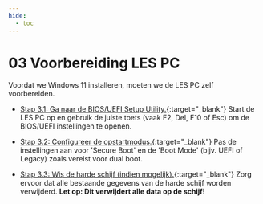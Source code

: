 ```yaml
---
hide:
  - toc
---
```


# 03 Voorbereiding LES PC
Voordat we Windows 11 installeren, moeten we de LES PC zelf voorbereiden.

- [Stap 3.1: Ga naar de BIOS/UEFI Setup Utility.](../../howtos/open-bios-uefi-setup-utility/index.md){:target="_blank"}
Start de LES PC op en gebruik de juiste toets (vaak F2, Del, F10 of Esc) om de BIOS/UEFI instellingen te openen.

- [Stap 3.2: Configureer de opstartmodus.](../../howtos/configureer-opstartmodus-bios-uefi/index.md){:target="_blank"}
Pas de instellingen aan voor 'Secure Boot' en de 'Boot Mode' (bijv. UEFI of Legacy) zoals vereist voor dual boot.

- [Stap 3.3: Wis de harde schijf (indien mogelijk).](../../howtos/wis-harde-schijf-bios-uefi/index.md){:target="_blank"}
Zorg ervoor dat alle bestaande gegevens van de harde schijf worden verwijderd. **Let op: Dit verwijdert alle data op de schijf!**